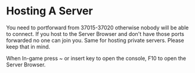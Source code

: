 # **Hosting A Server**

You need to portforward from 37015-37020 otherwise nobody will be able to connect. If you host to the Server Browser and don't have those ports forwarded no one can join you. Same for hosting private servers. Please keep that in mind.

When In-game press ~ or insert key to open the console, F10 to open the Server Browser.